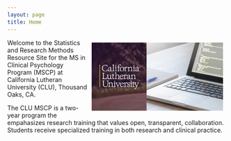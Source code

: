 ```yaml
---
layout: page
title: Home
---
```



<center>
<img src="https://raw.githubusercontent.com/CLU-MSCP/bedics/master/public/cover.jpg" alt="Cover" align="right" style="width: 60%; height: 60%; margin:8px">
</center> 

Welcome to the Statistics and Research Methods Resource Site for the MS in Clinical Psychology Program (MSCP) at California Lutheran University (CLU), Thousand Oaks, CA. <br>

The CLU MSCP is a two-year program the empahasizes research training that values open, transparent, collaboration.  Students receive specialized training in both research and clinical practice.



